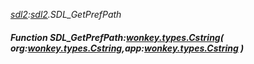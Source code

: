 _[sdl2](../../modules/sdl2/sdl2-module.md):[sdl2](../../modules/sdl2/sdl2-module.md).SDL\_GetPrefPath_
##### Function SDL\_GetPrefPath:[wonkey.types.Cstring](../../modules/wonkey/wonkey-types-cstring.md)( org:[wonkey.types.Cstring](../../modules/wonkey/wonkey-types-cstring.md),app:[wonkey.types.Cstring](../../modules/wonkey/wonkey-types-cstring.md) )
